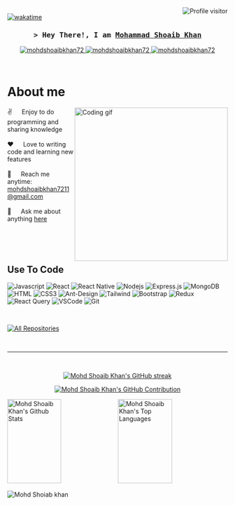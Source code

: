 <a href="https://komarev.com/ghpvc/?username=mohdshoaibkhan72">
  <img align="right" src="https://komarev.com/ghpvc/?username=mohdshoaibkhan72&label=Visitors&color=0e75b6&style=flat" alt="Profile visitor" />
</a>

[![wakatime](https://wakatime.com/badge/user/eebb3dd8-d9b2-40de-9b88-6fd6cac99dbc.svg)](https://wakatime.com/@eebb3dd8-d9b2-40de-9b88-6fd6cac99dbc)

<!-- Intro  -->
<h3 align="center">
        <samp>&gt; Hey There!, I am
                <b><a target="_blank" href="https://mohdshoaibkhan72.com">Mohammad Shoaib Khan</a></b>
        </samp>
</h3>

<p align="center">
 <a href="https://mohdshoaibkhan72.github.io/Portfolio-Resposive-/#home" target="blank">
  <img src="https://img.shields.io/badge/Website-DC143C?style=for-the-badge&logo=medium&logoColor=white" alt="mohdshoaibkhan72" />
 </a>
 <a href="https://www.linkedin.com/in/shoaib72/" target="_blank">
  <img src="https://img.shields.io/badge/LinkedIn-0077B5?style=for-the-badge&logo=linkedin&logoColor=white" alt="mohdshoaibkhan72"/>
 </a>
 <a href="https://www.instagram.com/mohammad_shoaibkhan11?igsh=NWRpNXZyd3dhNmYy" target="_blank">
  <img src="https://img.shields.io/badge/Instagram-fe4164?style=for-the-badge&logo=instagram&logoColor=white" alt="mohdshoaibkhan72" />
 </a> 
</p>
<br />

<!-- About Section -->
# About me

<p>
 <img align="right" width="350" src="/assets/programmer.gif" alt="Coding gif" />
  
 ✌️ &emsp; Enjoy to do programming and sharing knowledge <br/><br/>
 ❤️ &emsp; Love to writing code and learning new features<br/><br/>
 📧 &emsp; Reach me anytime: mohdshoaibkhan7211@gmail.com<br/><br/>
 💬 &emsp; Ask me about anything [here](https://github.com/mohdshoaibkhan72/mohdshoaibkhan72/issues)
</p>

<br/>
<br/>
<br/>

## Use To Code

![Javascript](https://img.shields.io/badge/Javascript-F0DB4F?style=for-the-badge&labelColor=black&logo=javascript&logoColor=F0DB4F)
![React](https://img.shields.io/badge/-React-61DBFB?style=for-the-badge&labelColor=black&logo=react&logoColor=61DBFB)
![React Native](https://img.shields.io/badge/React_Native-20232A?style=for-the-badge&logo=react&logoColor=61DAFB)
![Nodejs](https://img.shields.io/badge/Nodejs-3C873A?style=for-the-badge&labelColor=black&logo=node.js&logoColor=3C873A)
![Express.js](https://img.shields.io/badge/Express.js-000000?style=for-the-badge&logo=express&logoColor=white)
![MongoDB](https://img.shields.io/badge/MongoDB-4EA94B?style=for-the-badge&logo=mongodb&logoColor=white)
![HTML](https://img.shields.io/badge/HTML5-E34F26?style=for-the-badge&logo=html5&logoColor=white)
![CSS3](https://img.shields.io/badge/CSS3-1572B6?style=for-the-badge&logo=css3&logoColor=white)
![Ant-Design](https://img.shields.io/badge/AntDesign-0170FE?style=for-the-badge&logo=antdesign&logoColor=white)
![Tailwind](https://img.shields.io/badge/Tailwind_CSS-092749?style=for-the-badge&logo=tailwindcss&logoColor=06B6D4&labelColor=000000)
![Bootstrap](https://img.shields.io/badge/Bootstrap-563D7C?style=for-the-badge&logo=bootstrap&logoColor=white)
![Redux](https://img.shields.io/badge/Redux-593D88?style=for-the-badge&logo=redux&logoColor=white)
![React Query](https://img.shields.io/badge/-React_Query-FF4154?style=for-the-badge&logo=react%20query&logoColor=white)
![VSCode](https://img.shields.io/badge/Visual_Studio-0078d7?style=for-the-badge&logo=visual%20studio&logoColor=white)
![Git](https://img.shields.io/badge/Git-F05032?style=for-the-badge&logo=git&logoColor=white)

<br/>

<p align="left">
  <a href="https://github.com/mohdshoaibkhan72?tab=repositories" target="_blank"><img alt="All Repositories" title="All Repositories" src="https://img.shields.io/badge/-All%20Repos-2962FF?style=for-the-badge&logo=koding&logoColor=white"/></a>
</p>

<br/>
<hr/>
<br/>

<p align="center">
  <a href="https://github.com/mohdshoaibkhan72">
    <img src="https://github-readme-streak-stats.herokuapp.com/?user=mohdshoaibkhan72&theme=radical&border=7F3FBF&background=0D1117" alt="Mohd Shoaib Khan's GitHub streak"/>
  </a>
</p>

<p align="center">
  <a href="https://github.com/mohdshoaibkhan72">
    <img src="https://github-profile-summary-cards.vercel.app/api/cards/profile-details?username=mohdshoaibkhan72&theme=radical" alt="Mohd Shoaib Khan's GitHub Contribution"/>
  </a>
</p>

<a> 
    <a href="https://github.com/mohdshoaibkhan72"><img alt="Mohd Shoaib Khan's Github Stats" src="https://denvercoder1-github-readme-stats.vercel.app/api?username=mohdshoaibkhan72&show_icons=true&count_private=true&theme=react&border_color=7F3FBF&bg_color=0D1117&title_color=F85D7F&icon_color=F8D866" height="192px" width="49.5%"/></a>
  <a href="https://github.com/mohdshoaibkhan72"><img alt="Mohd Shoaib Khan's Top Languages" src="https://denvercoder1-github-readme-stats.vercel.app/api/top-langs/?username=mohdshoaibkhan72&langs_count=8&layout=compact&theme=react&border_color=7F3FBF&bg_color=0D1117&title_color=F85D7F&icon_color=F8D866" height="192px" width="49.5%"/></a>
  <br/>
</a>

![Mohd Shoiab khan](https://github-readme-activity-graph.vercel.app/graph?username=mohdshoaibkhan72&custom_title=Mohd%20Shoaib%20Khan's%20GitHub%20Activity%20Graph&bg_color=0D1117&color=7F3FBF&line=7F3FBF&point=7F3FBF&area_color=FFFFFF&title_color=FFFFFF&area=true)
